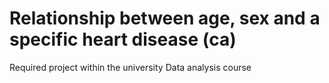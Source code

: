 #  Relationship between age, sex and a specific heart disease (ca)
Required project within the university Data analysis course
